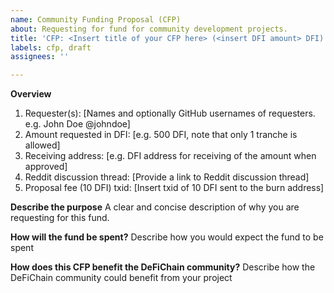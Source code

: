 ```yaml
---
name: Community Funding Proposal (CFP)
about: Requesting for fund for community development projects.
title: 'CFP: <Insert title of your CFP here> (<insert DFI amount> DFI)'
labels: cfp, draft
assignees: ''

---
```


<!-- 
As part of the requirement of CFP submission, you are required to pay 10 DFI fee for it to be voted on. After you have submitted this CFP, please go ahead and transfer 10 DFI to the burn address `8defichainBurnAddressXXXXXXXdRQkSm` and take note of your `txid` and list it here. You may be required to prove that the transfer if yours if there are multiple CFP claims to it.
Info: https://github.com/DeFiCh/dfips/issues/19

You are also encouraged to submit a Reddit discussion thread as part of CFP to allow for a more open discussion with the community. Reddit discussion thread however does not require a fee, you can also use this process to sound out community's acceptance before committing & paying the submission fee.
-->

**Overview**
1. Requester(s): [Names and optionally GitHub usernames of requesters. e.g. John Doe @johndoe]
2. Amount requested in DFI: [e.g. 500 DFI, note that only 1 tranche is allowed]
3. Receiving address: [e.g. DFI address for receiving of the amount when approved]
4. Reddit discussion thread: [Provide a link to Reddit discussion thread]
5. Proposal fee (10 DFI) txid: [Insert txid of 10 DFI sent to the burn address]

**Describe the purpose**
A clear and concise description of why you are requesting for this fund.

**How will the fund be spent?**
Describe how you would expect the fund to be spent

**How does this CFP benefit the DeFiChain community?**
Describe how the DeFiChain community could benefit from your project
